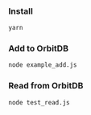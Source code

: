 ### Install

```bash
yarn
```

### Add to OrbitDB

```bash
node example_add.js
```

### Read from OrbitDB

```bash
node test_read.js
```
